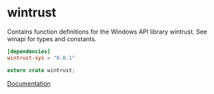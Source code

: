 # wintrust #
Contains function definitions for the Windows API library wintrust. See winapi for types and constants.

```toml
[dependencies]
wintrust-sys = "0.0.1"
```

```rust
extern crate wintrust;
```

[Documentation](https://retep998.github.io/doc/winapi/wintrust/)
